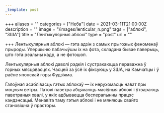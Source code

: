 ```yaml
---
_template: post
---
```



+++
aliases = ""
categories = ["Неба"]
date = 2021-03-11T21:00:00Z
description = ""
image = "/images/lenticular_n.png"
tags = ["аблокі", "ЗША"]
title = "Лентыкулярныя аблокі"
type = "post"
url = ""

+++
Лентыкулярныя аблокі — гэта адзін з самых прыгожых феноменаў прыроды. Упершыню пабачыўшы іх на фота, складана бывае паверыць, што гэта рэальны кадр, а не фотошоп.  
  
Лентыкулярныя аблокі даволі рэдкія і сустракаюцца пераважна ў горных мясцовасцях. Часцей за ўсё іх фіксуюць у ЗША, на Камчатцы і ў раёне японскай горы Фудзіяма.  
  
Галоўная асаблівасць гэтых аблокаў — іх нерухомасць нават пры моцным ветры. Патокі паветра абцякаюць масіўныя аблокі і ўтвараюць паветраныя хвалі, у якіх адбываецца бесперапынны працэс кандэнсацыі. Менавіта таму гэтыя аблокі і не мяняюць свайго становішча ў прасторы.
